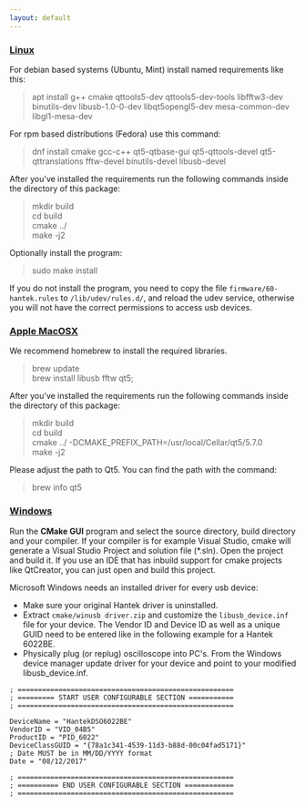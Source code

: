 ```yaml
---
layout: default
---
```

### [Linux](#linux)
For debian based systems (Ubuntu, Mint) install named requirements like this:
> apt install g++ cmake qttools5-dev qttools5-dev-tools libfftw3-dev binutils-dev libusb-1.0-0-dev libqt5opengl5-dev mesa-common-dev libgl1-mesa-dev

For rpm based distributions (Fedora) use this command:
> dnf install cmake gcc-c++ qt5-qtbase-gui qt5-qttools-devel qt5-qttranslations fftw-devel binutils-devel libusb-devel

After you've installed the requirements run the following commands inside the directory of this package:
> mkdir build <br>
> cd build <br>
> cmake ../ <br>
> make -j2

Optionally install the program:

> sudo make install

If you do not install the program, you need to copy the file `firmware/60-hantek.rules` to `/lib/udev/rules.d/`,
and reload the udev service, otherwise you will not have the correct permissions to access usb devices.

### [Apple MacOSX](#apple)
We recommend homebrew to install the required libraries.
> brew update <br>
> brew install libusb fftw qt5;

After you've installed the requirements run the following commands inside the directory of this package:
> mkdir build <br>
> cd build <br>
> cmake ../ -DCMAKE_PREFIX_PATH=/usr/local/Cellar/qt5/5.7.0 <br>
> make -j2

Please adjust the path to Qt5. You can find the path with the command:
> brew info qt5

### [Windows](#windows)

Run the **CMake GUI** program and select the source directory, build directory and your compiler.
If your compiler is for example Visual Studio, cmake will generate a Visual Studio Project and solution file (\*.sln).
Open the project and build it. If you use an IDE that has inbuild support for cmake projects like QtCreator,
you can just open and build this project.

Microsoft Windows needs an installed driver for every usb device:

* Make sure your original Hantek driver is uninstalled.
* Extract `cmake/winusb driver.zip` and customize the `libusb_device.inf` file for your device. The Vendor ID and Device ID as well as a unique GUID need to be entered like in the following example for a Hantek 6022BE.
* Physically plug (or replug) oscilloscope into PC's. From the Windows device manager update driver for your device and point to your modified libusb_device.inf.

````
; =====================================================
; ========= START USER CONFIGURABLE SECTION ===========
; =====================================================

DeviceName = "HantekDSO6022BE"
VendorID = "VID_04B5"
ProductID = "PID_6022"
DeviceClassGUID = "{78a1c341-4539-11d3-b88d-00c04fad5171}"
; Date MUST be in MM/DD/YYYY format
Date = "08/12/2017"

; =====================================================
; ========== END USER CONFIGURABLE SECTION ============
; =====================================================
````

